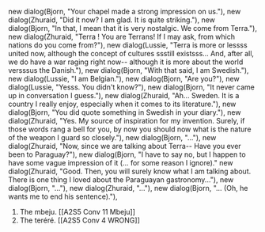 new dialog(Bjorn, "Your chapel made a strong impression on us."),
new dialog(Zhuraid, "Did it now? I am glad. It is quite striking."),
new dialog(Bjorn, "In that, I mean that it is very nostalgic. We come from Terra."),
new dialog(Zhuraid, "Terra ! You are Terrans! If I may ask, from which nations do you come from?"),
new dialog(Lussie, "Terra is more or lessss united now, although the concept of cultures ssstill existsss... And, after all, we do have a war raging right now-- although it is more about the world versssus the Danish."),
new dialog(Bjorn, "With that said, I am Swedish."),
new dialog(Lussie, "I am Belgian."),
new dialog(Bjorn, "Are you?"),
new dialog(Lussie, "Yesss. You didn't know?"),
new dialog(Bjorn, "It never came up in conversation I guess."),
new dialog(Zhuraid, "Ah... Sweden. It is a country I really enjoy, especially when it comes to its literature."),
new dialog(Bjorn, "You did quote something in Swedish in your diary."),
new dialog(Zhuraid, "Yes. My source of inspiration for my invention. Surely, if those words rang a bell for you, by now you should now what is the nature of the weapon I guard so closely."),
new dialog(Bjorn, "..."),
new dialog(Zhuraid, "Now, since we are talking about Terra-- Have you ever been to Paraguay?"),
new dialog(Bjorn, "I have to say no, but I happen to have some vague impression of it (... for some reason I ignore)."
new dialog(Zhuraid, "Good. Then, you will surely know what I am talking about. There is one thing I loved about the Paraguayan gastronomy..."),
new dialog(Bjorn, "..."),
new dialog(Zhuraid, "..."),
new dialog(Bjorn, "... (Oh, he wants me to end his sentence)."),

1. The mbeju. [[A2S5 Conv 11 Mbeju]]
2. The teréré. [[A2S5 Conv 4 WRONG]]